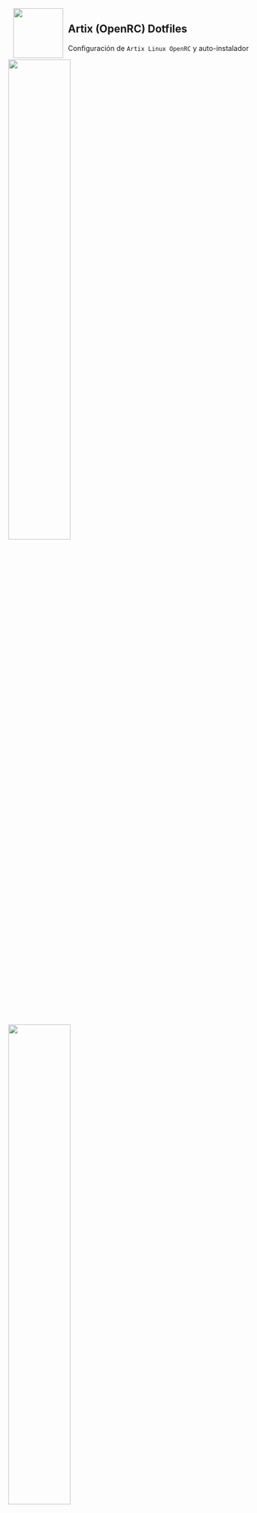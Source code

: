 <img src="https://raw.githubusercontent.com/aleister888/artixRC-dotfiles/master/assets/artix-linux.png" align="left" height="100px" hspace="10px" vspace="0px">

## Artix (OpenRC) Dotfiles

Configuración de `Artix Linux OpenRC` y auto-instalador

<p float="center">
    <img src="https://raw.githubusercontent.com/aleister888/artixRC-dotfiles/main/assets/screenshot1.jpg" width="49.75%" />
    <img src="https://raw.githubusercontent.com/aleister888/artixRC-dotfiles/main/assets/screenshot2.jpg" width="49.75%" />
</p>

## Instalación

- Ejecuta el script con:
    - `curl -o stage1.sh https://raw.githubusercontent.com/aleister888/artixRC-dotfiles/main/stage1.sh`
    - `chmod +x stage1.sh && ./stage1.sh`
- Una vez instalado el sistema, después de iniciar sesión; puedes pulsar `Ctrl+Alt+H` para abrir un PDF con información de como usar tu instalación y otra información útil.

# TODO

- Configurar LF como administrador de archivos por defecto
- Añadir capturas actualizadas y mejorar el README
- Mejorar stage1.sh y añadir encriptación del disco duro
